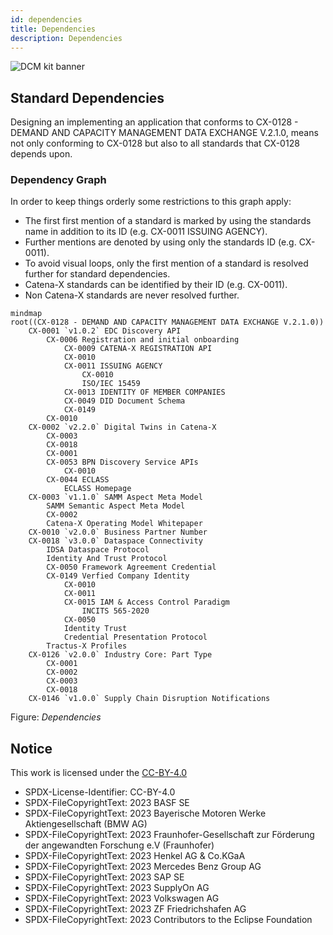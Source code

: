 ```yaml
---
id: dependencies
title: Dependencies
description: Dependencies
---
```


![DCM kit banner](@site/static/img/kits/demand-and-capacity-management/demand-and-capacity-management-kit-logo.drawio.svg)

## Standard Dependencies

Designing an implementing an application that conforms to CX-0128 - DEMAND AND CAPACITY MANAGEMENT DATA EXCHANGE V.2.1.0, means not only conforming to CX-0128 but also to all standards that CX-0128 depends upon.

### Dependency Graph

In order to keep things orderly some restrictions to this graph apply:

- The first first mention of a standard is marked by using the standards name in addition to its ID (e.g. CX-0011 ISSUING AGENCY).
- Further mentions are denoted by using only the standards ID (e.g. CX-0011).
- To avoid visual loops, only the first mention of a standard is resolved further for standard dependencies.
- Catena-X standards can be identified by their ID (e.g. CX-0011).
- Non Catena-X standards are never resolved further.

```mermaid
mindmap
root((CX-0128 - DEMAND AND CAPACITY MANAGEMENT DATA EXCHANGE V.2.1.0))
    CX-0001 `v1.0.2` EDC Discovery API
        CX-0006 Registration and initial onboarding
            CX-0009 CATENA-X REGISTRATION API
            CX-0010
            CX-0011 ISSUING AGENCY
                CX-0010
                ISO/IEC 15459
            CX-0013 IDENTITY OF MEMBER COMPANIES
            CX-0049 DID Document Schema
            CX-0149    
        CX-0010
    CX-0002 `v2.2.0` Digital Twins in Catena-X
        CX-0003
        CX-0018
        CX-0001
        CX-0053 BPN Discovery Service APIs
            CX-0010
        CX-0044 ECLASS
            ECLASS Homepage
    CX-0003 `v1.1.0` SAMM Aspect Meta Model
        SAMM Semantic Aspect Meta Model
        CX-0002
        Catena-X Operating Model Whitepaper
    CX-0010 `v2.0.0` Business Partner Number
    CX-0018 `v3.0.0` Dataspace Connectivity
        IDSA Dataspace Protocol
        Identity And Trust Protocol
        CX-0050 Framework Agreement Credential
        CX-0149 Verfied Company Identity
            CX-0010
            CX-0011
            CX-0015 IAM & Access Control Paradigm
                INCITS 565-2020
            CX-0050
            Identity Trust
            Credential Presentation Protocol
        Tractus-X Profiles
    CX-0126 `v2.0.0` Industry Core: Part Type
        CX-0001 
        CX-0002 
        CX-0003 
        CX-0018
    CX-0146 `v1.0.0` Supply Chain Disruption Notifications
```

Figure: *Dependencies*

## Notice

This work is licensed under the [CC-BY-4.0](https://creativecommons.org/licenses/by/4.0/legalcode)

- SPDX-License-Identifier: CC-BY-4.0
- SPDX-FileCopyrightText: 2023 BASF SE
- SPDX-FileCopyrightText: 2023 Bayerische Motoren Werke Aktiengesellschaft (BMW AG)
- SPDX-FileCopyrightText: 2023 Fraunhofer-Gesellschaft zur Förderung der angewandten Forschung e.V (Fraunhofer)
- SPDX-FileCopyrightText: 2023 Henkel AG & Co.KGaA
- SPDX-FileCopyrightText: 2023 Mercedes Benz Group AG
- SPDX-FileCopyrightText: 2023 SAP SE
- SPDX-FileCopyrightText: 2023 SupplyOn AG
- SPDX-FileCopyrightText: 2023 Volkswagen AG
- SPDX-FileCopyrightText: 2023 ZF Friedrichshafen AG
- SPDX-FileCopyrightText: 2023 Contributors to the Eclipse Foundation

